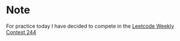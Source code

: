# Note
For practice today I have decided to compete in the [Leetcode Weekly Contest 244](https://leetcode.com/contest/weekly-contest-244)